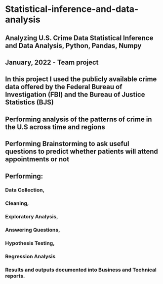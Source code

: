 # Statistical-inference-and-data-analysis

## Analyzing U.S. Crime Data Statistical Inference and Data Analysis, Python, Pandas, Numpy 
## January, 2022 - Team project

## In this project I used the publicly available crime data offered by the Federal Bureau of Investigation (FBI) and the Bureau of Justice Statistics (BJS) 

## Performing analysis of the patterns of crime in the U.S across time and regions

## Performing Brainstorming to ask useful questions to predict whether patients will attend appointments or not

## Performing:
### Data Collection, 
### Cleaning, 
### Exploratory Analysis,
### Answering Questions,
### Hypothesis Testing,
### Regression Analysis
### Results and outputs documented into Business and Technical reports.
